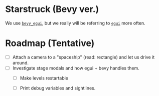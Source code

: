 # Starstruck (Bevy ver.)

We use [`bevy_egui`][1], but we really will be referring to [`egui`][2] more
often.

# Roadmap (Tentative)

- [ ] Attach a camera to a "spaceship" (read: rectangle) and let us drive it
      around.
- [ ] Investigate stage modals and how egui + bevy handles them.
  - [ ] Make levels restartable
  - [ ] Print debug variables and sightlines.


[1]: https://docs.rs/bevy_egui/latest/bevy_egui/index.html
[2]: https://docs.rs/egui/latest/egui/
